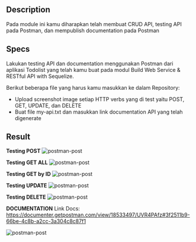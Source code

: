 ## Description
Pada module ini kamu diharapkan telah membuat CRUD API, testing API pada Postman, dan mempublish documentation pada Postman

## Specs
Lakukan testing API dan documentation menggunakan Postman dari aplikasi Todolist yang telah kamu buat pada modul Build Web Service & RESTful API with Sequelize.

Berikut beberapa file yang harus kamu masukkan ke dalam Repository:
- Upload screenshot image setiap HTTP verbs yang di test yaitu POST, GET, UPDATE, dan DELETE
- Buat file my-api.txt dan masukkan link documentation API yang telah digenerate


## Result
**Testing POST**
![postman-post](https://drive.google.com/file/d/19kTlth9tLb3O2McFjJttkflS-KCRZH3S/view)

**Testing GET ALL**
![postman-post](https://drive.google.com/file/d/1qIr9ec5c2D_eTwVPl2UAdCPK0ZIKx5nm/view?usp=sharing)

**Testing GET by ID**
![postman-post](https://drive.google.com/file/d/1ZQ5GqJSQptiRwCIYyyXvKKITNvjpJpTZ/view?usp=sharing)

**Testing UPDATE**
![postman-post](https://drive.google.com/file/d/1oAxPGUTWd43fI0ChPAjilBYfz3fWsnkm/view?usp=sharing)

**Testing DELETE**
![postman-post](https://drive.google.com/file/d/111A_2-mblDRPa1ICwcuDlmWGeaRDOQfG/view?usp=sharing)

**DOCUMENTATION**
Link Docs: https://documenter.getpostman.com/view/18533497/UVR4PAfz#3f2511b9-66be-4c8b-a2cc-3a304c8c87f1

![postman-post](https://drive.google.com/file/d/1o0LlFH_6AxXNdV51GTqQbPFkfiUoGpS2/view?usp=sharing)
